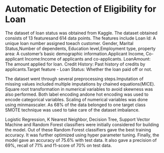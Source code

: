 # Automatic Detection of Eligibility for Loan
The dataset of loan status was obtained from Kaggle. The dataset obtained consists of 13 featuresand 614 data points. The features include
Loan Id: A unique loan number assigned toeach customer. Gender, Marital Status,Number of dependents, Education level,Employment type, property area: A
customer’s basic demographic information.Applicant Income, Co-applicant Income:Income of applicants and co-applicants. LoanAmount: The amount applied for loan. Credit
History: Past history of credits by applicants.Target feature - Loan Status: Whether the loan paid off or not.

The dataset went through several preprocessing steps.Imputation of missing values included multiple imputations by chained equations(MICE). 
Square root transformation in numerical variables to avoid skewness was also performed. Both label encoding andone hot encoding was used to encode categorical variables. 
Scaling of numerical variables was done using minmaxscaler. As 68% of the data belonged to one target class SMOTE technique was used to take care of the dataset imbalance. 

Logistic Regression, K Nearest Neighbor, Decision Tree, Support Vector Machine and Random Forest classifiers were initially considered for building the model. 
Out of these Random Forest classifiers gave the best training accuracy. It was further optimized using hyper parameter tuning. Finally, the model gave an 
accuracy of 75.6% with test data. It also gave a precision of 69%, recall of 71% and f1-score of 70% on test data.

